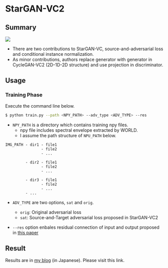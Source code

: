 # StarGAN-VC2

## Summary

![](https://github.com/SerialLain3170/VoiceConversion/blob/master/StarGANVC/sat_adv_loss.png)

- There are two contributions to StarGAN-VC, source-and-adversarial loss and conditional instance normalization.
- As minor contributions, authors replace generator with generator in CycleGAN-VC2 (2D-1D-2D structure) and use projection in discriminator.

## Usage

### Training Phase

Execute the command line below. 
```bash
$ python train.py --path <NPY_PATH> --adv_type <ADV_TYPE> --res
```

- `NPY_PATH` is a directory which contains training npy files.  
  - npy file includes spectral envelope extracted by WORLD.
  - I assume the path structure of `NPU_PATH` below.

```
IMG_PATH - dir1 - file1
                - file2
                - ...
                
         - dir2 - file1
                - file2
                - ...
                
         - dir3 - file1
                - file2
                - ...
         - ...
 ```
 
-  `ADV_TYPE` are two options, `sat` and `orig`.
    - `orig`: Original adversarial loss
    - `sat`: Source-and-Target adversarial loss proposed in StarGAN-VC2
  
- `--res` option enbales residual connection of input and output proposed in [this paper](https://www.isca-speech.org/archive/Interspeech_2019/pdfs/2067.pdf)
 
 ## Result 
 Results are in [my blog](https://medium.com/@crosssceneofwindff/stargan-vc2%E3%82%92%E7%94%A8%E3%81%84%E3%81%9F%E8%A4%87%E6%95%B0%E8%A9%B1%E8%80%85%E9%96%93%E5%A3%B0%E8%B3%AA%E5%A4%89%E6%8F%9B-24869af1e122) (in Japanese). Please visit this link.
